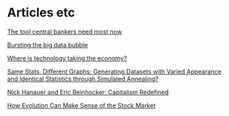# Articles etc

<a href="http://https://www.bloomberg.com/view/articles/2017-11-01/the-tool-central-bankers-need-most-now" target="blank"> The tool central bankers need most now</a>

<a href="http://onlinelibrary.wiley.com/doi/10.1111/j.1740-9713.2017.01035.x/full" target="blank"> Bursting the big data bubble</a>

<a href="https://www.mckinsey.com/business-functions/mckinsey-analytics/our-insights/where-is-technology-taking-the-economy?cid=soc-web" target="blank"> Where is technology taking the economy?</a>

<a href="https://www.autodeskresearch.com/publications/samestats" target="blank"> Same Stats, Different Graphs: Generating Datasets with Varied Appearance and Identical Statistics through Simulated Annealing?</a>

<a href="http://evonomics.com/redefining-capitalism-eric-beinhocker-nick-hanauer/" target="blank"> Nick Hanauer and Eric Beinhocker: Capitalism Redefined</a>

<a href="https://www.theatlantic.com/science/archive/2018/01/evolutionary-economics/549725/" target="blank"> How Evolution Can Make Sense of the Stock Market</a>
